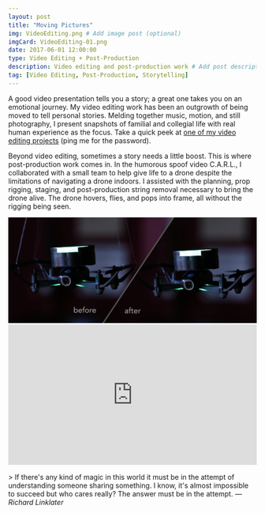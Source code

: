 ```yaml
---
layout: post
title: "Moving Pictures"
img: VideoEditing.png # Add image post (optional)
imgCard: VideoEditing-01.png
date: 2017-06-01 12:00:00 
type: Video Editing + Post-Production
description: Video editing and post-production work # Add post description (optional)
tag: [Video Editing, Post-Production, Storytelling]
---
```


A good video presentation tells you a story; a great one takes you on an emotional journey. My video editing work has been an outgrowth of being moved to tell personal stories.  Melding together music, motion, and still photography, I present snapshots of familial and collegial life with real human experience as the focus. Take a quick peek at <a href="https://vimeo.com/276660710" target="_blank">one of my video editing projects</a> (ping me for the password).

Beyond video editing, sometimes a story needs a little boost.  This is where post-production work comes in.  In the humorous spoof video C.A.R.L., I collaborated with a small team to help give life to a drone despite the limitations of navigating a drone indoors.  I assisted with the planning, prop rigging, staging, and post-production string removal necessary to bring the drone alive.  The drone hovers, flies, and pops into frame, all without the rigging being seen.  

<div class="post_image_addl">
    <img src="/assets/img/Post-Production.png" alt="Showing Post-Production Wire Removal">
</div>
<div style="padding:56.25% 0 0 0;position:relative;"><iframe src="https://player.vimeo.com/video/261211423?byline=0&portrait=0" style="position:absolute;top:0;left:0;width:100%;height:100%;" frameborder="0" webkitallowfullscreen mozallowfullscreen allowfullscreen></iframe></div><script src="https://player.vimeo.com/api/player.js"></script>

<br/>
> If there's any kind of magic in this world it must be in the attempt of understanding someone sharing something. I know, it's almost impossible to succeed but who cares really? The answer must be in the attempt. <cite>― Richard Linklater</cite>